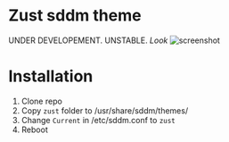 # Zust sddm theme
UNDER DEVELOPEMENT. UNSTABLE.
*Look*
![screenshot](https://user-images.githubusercontent.com/83695097/198266014-84128cc4-3d8d-4d92-a210-f776d7a1fc24.jpg)

# Installation
1. Clone repo
2. Copy `zust` folder to /usr/share/sddm/themes/
3. Change `Current` in /etc/sddm.conf to `zust`
4. Reboot
